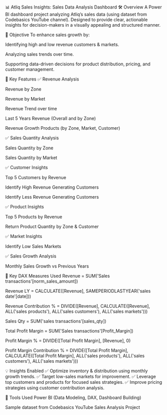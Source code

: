 📊 Atliq Sales Insights: Sales Data Analysis Dashboard
🛠️ Overview
A Power BI dashboard project analyzing Atliq’s sales data (using dataset from Codebasics YouTube channel).
Designed to provide clear, actionable insights for decision-makers in a visually appealing and structured manner.

🎯 Objective
To enhance sales growth by:

Identifying high and low revenue customers & markets.

Analyzing sales trends over time.

Supporting data-driven decisions for product distribution, pricing, and customer management.

🚀 Key Features
✅ Revenue Analysis

Revenue by Zone

Revenue by Market

Revenue Trend over time

Last 5 Years Revenue (Overall and by Zone)

Revenue Growth Products (by Zone, Market, Customer)

✅ Sales Quantity Analysis

Sales Quantity by Zone

Sales Quantity by Market

✅ Customer Insights

Top 5 Customers by Revenue

Identify High Revenue Generating Customers

Identify Less Revenue Generating Customers

✅ Product Insights

Top 5 Products by Revenue

Return Product Quantity by Zone & Customer

✅ Market Insights

Identify Low Sales Markets

✅ Sales Growth Analysis

Monthly Sales Growth vs Previous Years

🧮 Key DAX Measures Used
Revenue = SUM('Sales transactions'[norm_sales_amount])

Revenue LY = CALCULATE([Revenue], SAMEPERIODLASTYEAR('sales date'[date]))

Revenue Contribution % = DIVIDE([Revenue], CALCULATE([Revenue], ALL('sales products'), ALL('sales customers'), ALL('sales markets')))

Sales Qty = SUM('sales transactions'[sales_qty])

Total Profit Margin = SUM('Sales transactions'[Profit_Margin])

Profit Margin % = DIVIDE([Total Profit Margin], [Revenue], 0)

Profit Margin Contribution % = DIVIDE([Total Profit Margin], CALCULATE([Total Profit Margin], ALL('sales products'), ALL('sales customers'), ALL('sales markets')))

💡 Insights Enabled
✅ Optimize inventory & distribution using monthly growth trends.
✅ Target low-sales markets for improvement.
✅ Leverage top customers and products for focused sales strategies.
✅ Improve pricing strategies using customer contribution analysis.

📂 Tools Used
Power BI (Data Modeling, DAX, Dashboard Building)

Sample dataset from Codebasics YouTube Sales Analysis Project

